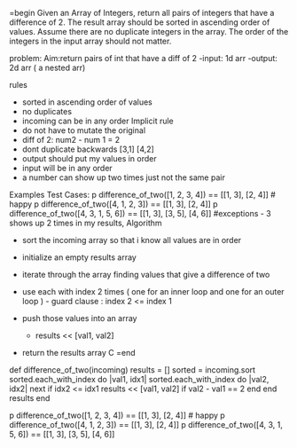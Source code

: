 =begin
Given an Array of Integers, return all pairs of integers that have a difference of 2.
The result array should be sorted in ascending order of values.
Assume there are no duplicate integers in the array.
The order of the integers in the input array should not matter.


problem: 
Aim:return pairs of int that have a diff of 2
-input: 1d arr
-output: 2d arr ( a nested arr)

rules 
 - sorted in ascending order of values
 - no duplicates
 - incoming can be in any order
 Implicit rule 
  - do not have to mutate the original
  - diff of 2: num2 - num 1 = 2
  - dont duplicate backwards [3,1] [4,2] 
  - output should put my values in order
  - input will be in any order
  - a number can show up two times just not the same pair

Examples
Test Cases:
  p difference_of_two([1, 2, 3, 4]) ==  [[1, 3], [2, 4]] # happy 
  p difference_of_two([4, 1, 2, 3]) == [[1, 3], [2, 4]]
  p difference_of_two([4, 3, 1, 5, 6]) == [[1, 3], [3, 5], [4, 6]] #exceptions - 3 shows up 2 times in my results, 
Algorithm
  - sort the incoming array so that i know all values are in order
  - initialize an empty results array
  - iterate through the array finding values that give a difference of two
   - use each with index 2 times ( one for an inner loop and one for an outer loop )
    - guard clause : index 2 <= index 1
  
  - push those values into an array
    - results << [val1, val2]
  - return the results array
C
=end

def difference_of_two(incoming)
  results = []
  sorted = incoming.sort
  sorted.each_with_index do |val1, idx1|
    sorted.each_with_index do |val2, idx2|
      next if idx2 <= idx1
      results << [val1, val2] if val2 - val1 == 2
    end
  end
  results
end

p difference_of_two([1, 2, 3, 4]) ==  [[1, 3], [2, 4]] # happy 
p difference_of_two([4, 1, 2, 3]) == [[1, 3], [2, 4]]
p difference_of_two([4, 3, 1, 5, 6]) == [[1, 3], [3, 5], [4, 6]]